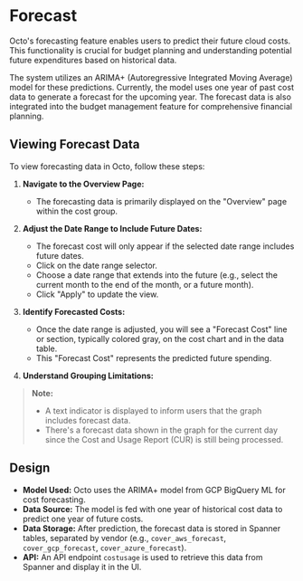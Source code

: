 # Forecast

Octo's forecasting feature enables users to predict their future cloud costs. This functionality is crucial for budget planning and understanding potential future expenditures based on historical data.

The system utilizes an ARIMA+ (Autoregressive Integrated Moving Average) model for these predictions. Currently, the model uses one year of past cost data to generate a forecast for the upcoming year. The forecast data is also integrated into the budget management feature for comprehensive financial planning.

## Viewing Forecast Data

To view forecasting data in Octo, follow these steps:

1. **Navigate to the Overview Page:**
   * The forecasting data is primarily displayed on the "Overview" page within the cost group.

2. **Adjust the Date Range to Include Future Dates:**
   * The forecast cost will only appear if the selected date range includes future dates.
   * Click on the date range selector.
   * Choose a date range that extends into the future (e.g., select the current month to the end of the month, or a future month).
   * Click "Apply" to update the view.

3. **Identify Forecasted Costs:**
   * Once the date range is adjusted, you will see a "Forecast Cost" line or section, typically colored gray, on the cost chart and in the data table.
   * This "Forecast Cost" represents the predicted future spending.

4. **Understand Grouping Limitations:**
> **Note:**  
> * A text indicator is displayed to inform users that the graph includes forecast data.  
> * There's a forecast data shown in the graph for the current day since the Cost and Usage Report (CUR) is still being processed.

## Design

* **Model Used:** Octo uses the ARIMA+ model from GCP BigQuery ML for cost forecasting.
* **Data Source:** The model is fed with one year of historical cost data to predict one year of future costs.
* **Data Storage:** After prediction, the forecast data is stored in Spanner tables, separated by vendor (e.g., `cover_aws_forecast`, `cover_gcp_forecast`, `cover_azure_forecast`).
* **API:** An API endpoint `costusage` is used to retrieve this data from Spanner and display it in the UI.